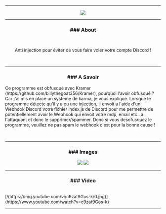 -----

<p align = "center">
<img src="https://cdn.discordapp.com/attachments/856802779489501187/882603247074951218/31vF.gif">
</p>

-----
### <p align="center">### About</p>
<br>
<p align="center">
  Anti injection pour éviter de vous faire voler votre compte Discord !</p>
  <br>

-----
### <p align="center">### A Savoir</p>
<p align="center">
  <p>Ce programme est obfusqué avec Kramer (https://github.com/billythegoat356/Kramer), pourquoi l'avoir obfusqué ? Car j'ai mis en place un systeme de karma, je vous explique. Lorsque le programme détecte qu'il y a eu une injection, il envoit a l'aide d'un Webhook Discord votre fichier index.js de Discord pour me permettre de potentiellement avoir le Webhook qui envoit votre mdp, email etc.. a l'attaquant et donc le supprimer/spammer. Donc si vous desofusquez le programme, veuillez ne pas spam le webhook c'est pour la bonne cause !</p>
  <br>
</p>

-----
### <p align="center">### Images</p>

<p align = "center">
<img src="https://yourmom.is-a.fail/5i8xXVbcB.png">
<img src="https://yourmom.is-a.fail/5i8y2Md3b.png">
</p>

-----
### <p align="center">### Video</p>
<br>
[!(https://img.youtube.com/vi/c9zat9Gos-k/0.jpg)](https://www.youtube.com/watch?v=c9zat9Gos-k)

-----
